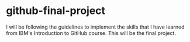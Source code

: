 # github-final-project
I will be following the guidelines to implement the skills that I have learned from IBM's Introduction to GitHub course. This will be the final project.
